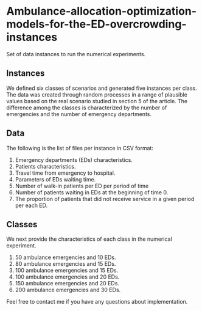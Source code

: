 # Ambulance-allocation-optimization-models-for-the-ED-overcrowding-instances
Set of data instances to run the numerical experiments.

## Instances
We defined six classes of scenarios and generated five instances per class. The data was created through random processes in a range of plausible values based on the real scenario studied in section 5 of the article. The difference among the classes is characterized by the number of emergencies and the number of emergency departments.

## Data
The following is the list of files per instance in CSV format:

1) Emergency departments (EDs) characteristics.
2) Patients characteristics.
3) Travel time from emergency to hospital.
4) Parameters of EDs waiting time.
5) Number of walk-in patients per ED per period of time 
6) Number of patients waiting in EDs at the beginning of time 0. 
7) The proportion of patients that did not receive service in a given period per each ED. 

## Classes
We next provide the characteristics of each class in the numerical experiment. 

1) 50 ambulance emergencies and 10 EDs.
2) 80 ambulance emergencies and 15 EDs.
3) 100 ambulance emergencies and 15 EDs.
4) 100 ambulance emergencies and 20 EDs.
5) 150 ambulance emergencies and 20 EDs.
6) 200 ambulance emergencies and 30 EDs.


Feel free to contact me if you have any questions about implementation.
